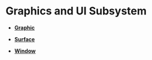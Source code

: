 # Graphics and UI Subsystem<a name="EN-US_TOPIC_0000001055518040"></a>

-   **[Graphic](graphic.md)**  

-   **[Surface](surface.md)**  

-   **[Window](window.md)**  


